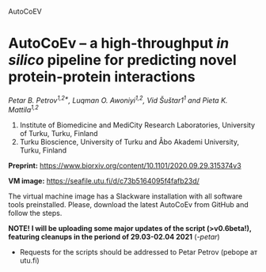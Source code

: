 AutoCoEV

# AutoCoEv – a high-throughput _in silico_ pipeline for predicting novel protein-protein interactions

_Petar B. Petrov<sup>1,2*</sup>, Luqman O. Awoniyi<sup>1,2</sup>, Vid Šuštar1<sup>1</sup> and Pieta K. Mattila<sup>1,2</sup>_

1. Institute of Biomedicine and MediCity Research Laboratories, University of Turku, Turku, Finland
2. Turku Bioscience, University of Turku and Åbo Akademi University, Turku, Finland


**Preprint:** https://www.biorxiv.org/content/10.1101/2020.09.29.315374v3


**VM image:** https://seafile.utu.fi/d/c73b5164095f4fafb23d/


The virtual machine image has a Slackware installation with all software tools preinstalled. Please, download the latest AutoCoEv from GitHub and follow the steps.


**NOTE! I will be uploading some major updates of the script (>v0.6beta!), featuring cleanups in the periond of 29.03-02.04 2021** (_-petar_)


* Requests for the scripts should be addressed to Petar Petrov (pebope ат utu.fi)
